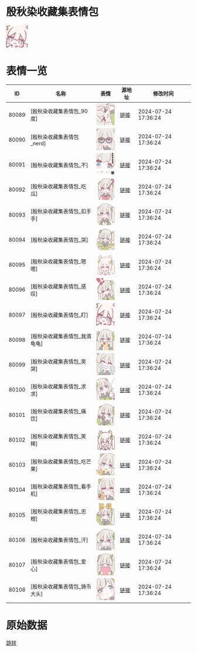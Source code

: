 # 殷秋染收藏集表情包

<img src="./cover.png" height="60" alt="cover" />

# 表情一览

|ID|名称|表情|源地址|修改时间|
|----|----|----|----|----|
|80089|[殷秋染收藏集表情包_90度]|<img src="./pic/080089_%5B殷秋染收藏集表情包_90度%5D.png" height="60" alt="90度"/>|[链接](https://i0.hdslb.com/bfs/garb/e07cd5f34b861323603eb11fcbb69887f272f4c3.png)|2024-07-24 17:36:24|
|80090|[殷秋染收藏集表情包_nerd]|<img src="./pic/080090_%5B殷秋染收藏集表情包_nerd%5D.png" height="60" alt="nerd"/>|[链接](https://i0.hdslb.com/bfs/garb/b9ee99ad4400ada902fa9cf33ebb5c977e4cfb99.png)|2024-07-24 17:36:24|
|80091|[殷秋染收藏集表情包_不]|<img src="./pic/080091_%5B殷秋染收藏集表情包_不%5D.png" height="60" alt="不"/>|[链接](https://i0.hdslb.com/bfs/garb/8a63717408a10b439c228fc411a0a224b5b4fae2.png)|2024-07-24 17:36:24|
|80092|[殷秋染收藏集表情包_吃瓜]|<img src="./pic/080092_%5B殷秋染收藏集表情包_吃瓜%5D.png" height="60" alt="吃瓜"/>|[链接](https://i0.hdslb.com/bfs/garb/41f7a8bfaa5fa6fde47a4f9a472aa47fc74bdc3a.png)|2024-07-24 17:36:24|
|80093|[殷秋染收藏集表情包_扣手手]|<img src="./pic/080093_%5B殷秋染收藏集表情包_扣手手%5D.png" height="60" alt="扣手手"/>|[链接](https://i0.hdslb.com/bfs/garb/5fbe9abdca8341bad6c128eb1dd407c90c99d260.png)|2024-07-24 17:36:24|
|80094|[殷秋染收藏集表情包_哭]|<img src="./pic/080094_%5B殷秋染收藏集表情包_哭%5D.png" height="60" alt="哭"/>|[链接](https://i0.hdslb.com/bfs/garb/a5577742b226dd1485e5a994f9974e6ea2b470ab.png)|2024-07-24 17:36:24|
|80095|[殷秋染收藏集表情包_嗯嗯]|<img src="./pic/080095_%5B殷秋染收藏集表情包_嗯嗯%5D.png" height="60" alt="嗯嗯"/>|[链接](https://i0.hdslb.com/bfs/garb/61d47957a583bd8dd53410e9f749e557897dc692.png)|2024-07-24 17:36:24|
|80096|[殷秋染收藏集表情包_感叹]|<img src="./pic/080096_%5B殷秋染收藏集表情包_感叹%5D.png" height="60" alt="感叹"/>|[链接](https://i0.hdslb.com/bfs/garb/681d41642e8c8cbf76e3914c9cb5d936355a950f.png)|2024-07-24 17:36:24|
|80097|[殷秋染收藏集表情包_盯]|<img src="./pic/080097_%5B殷秋染收藏集表情包_盯%5D.png" height="60" alt="盯"/>|[链接](https://i0.hdslb.com/bfs/garb/dd4b79c060e8f6f02acf8fa02ebcb4b2211908aa.png)|2024-07-24 17:36:24|
|80098|[殷秋染收藏集表情包_我滴龟龟]|<img src="./pic/080098_%5B殷秋染收藏集表情包_我滴龟龟%5D.png" height="60" alt="我滴龟龟"/>|[链接](https://i0.hdslb.com/bfs/garb/5af481c5e536659af216a90da7662766fb865a21.png)|2024-07-24 17:36:24|
|80099|[殷秋染收藏集表情包_笑哭]|<img src="./pic/080099_%5B殷秋染收藏集表情包_笑哭%5D.png" height="60" alt="笑哭"/>|[链接](https://i0.hdslb.com/bfs/garb/5eb7791db33551f422336cf75a423021404b521b.png)|2024-07-24 17:36:24|
|80100|[殷秋染收藏集表情包_求求]|<img src="./pic/080100_%5B殷秋染收藏集表情包_求求%5D.png" height="60" alt="求求"/>|[链接](https://i0.hdslb.com/bfs/garb/9b34580c88de2351083fcdd329357c8d48b39d1d.png)|2024-07-24 17:36:24|
|80101|[殷秋染收藏集表情包_痛饮]|<img src="./pic/080101_%5B殷秋染收藏集表情包_痛饮%5D.png" height="60" alt="痛饮"/>|[链接](https://i0.hdslb.com/bfs/garb/662862ab0024134d48d5e60e6141798242e43c34.png)|2024-07-24 17:36:24|
|80102|[殷秋染收藏集表情包_笑稀]|<img src="./pic/080102_%5B殷秋染收藏集表情包_笑稀%5D.png" height="60" alt="笑稀"/>|[链接](https://i0.hdslb.com/bfs/garb/be535bdd888df157bfb8d1a1c206f2dff891d163.png)|2024-07-24 17:36:24|
|80103|[殷秋染收藏集表情包_吃芒果]|<img src="./pic/080103_%5B殷秋染收藏集表情包_吃芒果%5D.png" height="60" alt="吃芒果"/>|[链接](https://i0.hdslb.com/bfs/garb/390e6eff5d47c336d453dcb7b14f17b68b82c0fa.png)|2024-07-24 17:36:24|
|80104|[殷秋染收藏集表情包_看手机]|<img src="./pic/080104_%5B殷秋染收藏集表情包_看手机%5D.png" height="60" alt="看手机"/>|[链接](https://i0.hdslb.com/bfs/garb/6d91c45cb2f334b3d647fb5527881a1a07c73621.png)|2024-07-24 17:36:24|
|80105|[殷秋染收藏集表情包_忠橙]|<img src="./pic/080105_%5B殷秋染收藏集表情包_忠橙%5D.png" height="60" alt="忠橙"/>|[链接](https://i0.hdslb.com/bfs/garb/a441415cb3500d6e81caee70cd66a9de8b90f1cd.png)|2024-07-24 17:36:24|
|80106|[殷秋染收藏集表情包_汗]|<img src="./pic/080106_%5B殷秋染收藏集表情包_汗%5D.png" height="60" alt="汗"/>|[链接](https://i0.hdslb.com/bfs/garb/d34d2a43f382bf37a2b59fa60355c77b8007b7f4.png)|2024-07-24 17:36:24|
|80107|[殷秋染收藏集表情包_爱心]|<img src="./pic/080107_%5B殷秋染收藏集表情包_爱心%5D.png" height="60" alt="爱心"/>|[链接](https://i0.hdslb.com/bfs/garb/f773d99432645a87af7255e02e027fcf663f517c.png)|2024-07-24 17:36:24|
|80108|[殷秋染收藏集表情包_铸币大头]|<img src="./pic/080108_%5B殷秋染收藏集表情包_铸币大头%5D.png" height="60" alt="铸币大头"/>|[链接](https://i0.hdslb.com/bfs/garb/30982569798f810e06dbafe2125e5cbe4b929c18.png)|2024-07-24 17:36:24|

# 原始数据

[跳转](./raw.json)

